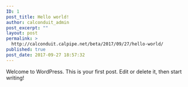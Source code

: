 ```yaml
---
ID: 1
post_title: Hello world!
author: calconduit_admin
post_excerpt: ""
layout: post
permalink: >
  http://calconduit.calpipe.net/beta/2017/09/27/hello-world/
published: true
post_date: 2017-09-27 18:57:32
---
```

Welcome to WordPress. This is your first post. Edit or delete it, then start writing!